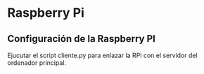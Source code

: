# Raspberry Pi

## Configuración de la Raspberry PI

Ejucutar el script cliente.py para enlazar la RPi con el servidor del ordenador principal.
